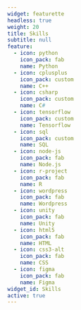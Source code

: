 ```yaml
---
widget: featurette
headless: true
weight: 20
title: Skills
subtitle: null
feature:
  - icon: python
    icon_pack: fab
    name: Python
  - icon: cplusplus
    icon_pack: custom
    name: C++
  - icon: csharp
    icon_pack: custom
    name: C#
  - icon: tensorflow
    icon_pack: custom
    name: Tensorflow
  - icon: sql
    icon_pack: custom
    name: SQL
  - icon: node-js
    icon_pack: fab
    name: Node.js
  - icon: r-project
    icon_pack: fab
    name: R
  - icon: wordpress
    icon_pack: fab
    name: Wordpress
  - icon: unity
    icon_pack: fab
    name: Unity
  - icon: html5
    icon_pack: fab
    name: HTML
  - icon: css3-alt
    icon_pack: fab
    name: CSS
  - icon: figma
    icon_pack: fab
    name: Figma
widget_id: Skills
active: true
---
```


